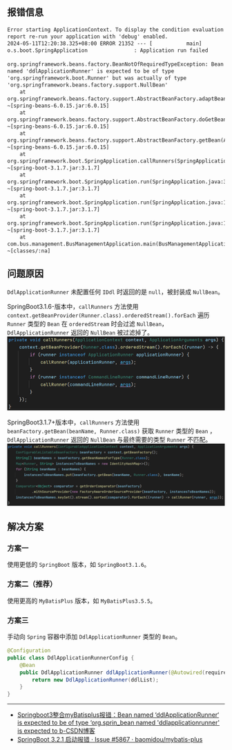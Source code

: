 ## 报错信息
```shell
Error starting ApplicationContext. To display the condition evaluation report re-run your application with 'debug' enabled.
2024-05-11T12:20:38.325+08:00 ERROR 21352 --- [           main] o.s.boot.SpringApplication               : Application run failed

org.springframework.beans.factory.BeanNotOfRequiredTypeException: Bean named 'ddlApplicationRunner' is expected to be of type 'org.springframework.boot.Runner' but was actually of type 'org.springframework.beans.factory.support.NullBean'
	at org.springframework.beans.factory.support.AbstractBeanFactory.adaptBeanInstance(AbstractBeanFactory.java:407) ~[spring-beans-6.0.15.jar:6.0.15]
	at org.springframework.beans.factory.support.AbstractBeanFactory.doGetBean(AbstractBeanFactory.java:388) ~[spring-beans-6.0.15.jar:6.0.15]
	at org.springframework.beans.factory.support.AbstractBeanFactory.getBean(AbstractBeanFactory.java:204) ~[spring-beans-6.0.15.jar:6.0.15]
	at org.springframework.boot.SpringApplication.callRunners(SpringApplication.java:762) ~[spring-boot-3.1.7.jar:3.1.7]
	at org.springframework.boot.SpringApplication.run(SpringApplication.java:331) ~[spring-boot-3.1.7.jar:3.1.7]
	at org.springframework.boot.SpringApplication.run(SpringApplication.java:1321) ~[spring-boot-3.1.7.jar:3.1.7]
	at org.springframework.boot.SpringApplication.run(SpringApplication.java:1310) ~[spring-boot-3.1.7.jar:3.1.7]
	at com.bus.management.BusManagementApplication.main(BusManagementApplication.java:12) ~[classes/:na]
```

## 问题原因
`DdlApplicationRunner` 未配置任何 `IDdl` 时返回的是 `null`，被封装成 `NullBean`。

SpringBoot3.1.6-版本中，`callRunners` 方法使用 `context.getBeanProvider(Runner.class).orderedStream().forEach` 遍历 `Runner` 类型的 `Bean` 在 `orderedStream` 时会过滤 `NullBean`，`DdlApplicationRunner` 返回的 `NullBean` 被过滤掉了。
![1715402471255](image/SpringBoot3整合MyBatisPlus报错ddlApplicationRunner/1715402471255.png)

SpringBoot3.1.7+版本中，`callRunners` 方法使用 `beanFactory.getBean(beanName, Runner.class)` 获取 `Runner` 类型的 `Bean` ，`DdlApplicationRunner` 返回的 `NullBean` 与最终需要的类型 `Runner` 不匹配。
![1715402477999](image/SpringBoot3整合MyBatisPlus报错ddlApplicationRunner/1715402477999.png)

## 解决方案

### 方案一
使用更低的 `SpringBoot` 版本，如 `SpringBoot3.1.6`。

### 方案二（推荐）
使用更高的 `MyBatisPlus` 版本，如 `MyBatisPlus3.5.5`。

### 方案三
手动向 `Spring` 容器中添加 `DdlApplicationRunner` 类型的 `Bean`。
```java
@Configuration
public class DdlApplicationRunnerConfig {
    @Bean
    public DdlApplicationRunner ddlApplicationRunner(@Autowired(required = false) List<IDdl> ddlList) {
        return new DdlApplicationRunner(ddlList);
    }
}
```

---
- [Springboot3整合myBatisplus报错：Bean named ‘ddlApplicationRunner‘ is expected to be of type ‘org.sprin_bean named 'ddlapplicationrunner' is expected to b-CSDN博客](https://blog.csdn.net/weixin_46211609/article/details/135552632)
- [SpringBoot 3.2.1 启动报错 · Issue #5867 · baomidou/mybatis-plus](https://github.com/baomidou/mybatis-plus/issues/5867)

